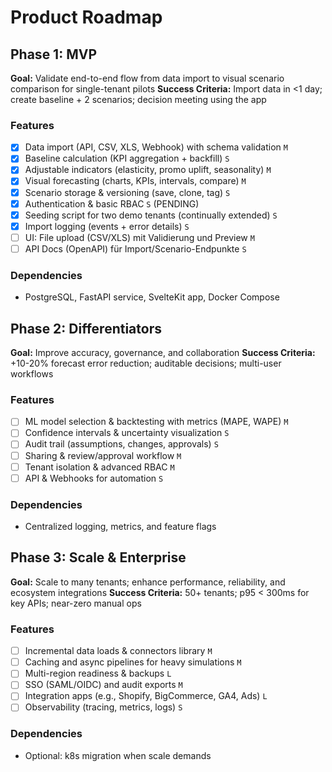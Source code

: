 # Product Roadmap

## Phase 1: MVP

**Goal:** Validate end-to-end flow from data import to visual scenario comparison for single-tenant pilots
**Success Criteria:** Import data in <1 day; create baseline + 2 scenarios; decision meeting using the app

### Features

- [x] Data import (API, CSV, XLS, Webhook) with schema validation `M`
- [x] Baseline calculation (KPI aggregation + backfill) `S`
- [x] Adjustable indicators (elasticity, promo uplift, seasonality) `M`
- [x] Visual forecasting (charts, KPIs, intervals, compare) `M`
- [x] Scenario storage & versioning (save, clone, tag) `S`
- [x] Authentication & basic RBAC `S` (PENDING)
- [x] Seeding script for two demo tenants (continually extended) `S`
- [x] Import logging (events + error details) `S`
- [ ] UI: File upload (CSV/XLS) mit Validierung und Preview `M`
- [ ] API Docs (OpenAPI) für Import/Scenario-Endpunkte `S`

### Dependencies

- PostgreSQL, FastAPI service, SvelteKit app, Docker Compose

## Phase 2: Differentiators

**Goal:** Improve accuracy, governance, and collaboration
**Success Criteria:** +10-20% forecast error reduction; auditable decisions; multi-user workflows

### Features

- [ ] ML model selection & backtesting with metrics (MAPE, WAPE) `M`
- [ ] Confidence intervals & uncertainty visualization `S`
- [ ] Audit trail (assumptions, changes, approvals) `S`
- [ ] Sharing & review/approval workflow `M`
- [ ] Tenant isolation & advanced RBAC `M`
- [ ] API & Webhooks for automation `S`

### Dependencies

- Centralized logging, metrics, and feature flags

## Phase 3: Scale & Enterprise

**Goal:** Scale to many tenants; enhance performance, reliability, and ecosystem integrations
**Success Criteria:** 50+ tenants; p95 < 300ms for key APIs; near-zero manual ops

### Features

- [ ] Incremental data loads & connectors library `M`
- [ ] Caching and async pipelines for heavy simulations `M`
- [ ] Multi-region readiness & backups `L`
- [ ] SSO (SAML/OIDC) and audit exports `M`
- [ ] Integration apps (e.g., Shopify, BigCommerce, GA4, Ads) `L`
- [ ] Observability (tracing, metrics, logs) `S`

### Dependencies

- Optional: k8s migration when scale demands
